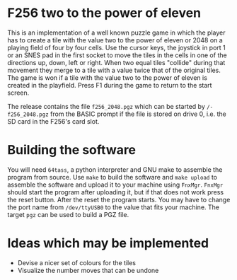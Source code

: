 # F256 two to the power of eleven

This is an implementation of a well known puzzle game in which the player has
to create a tile with the value two to the power of eleven or 2048 on a 
playing field of four by four cells. Use the cursor keys, the joystick in 
port 1 or an SNES pad in the first socket to move the tiles in the cells in
one of the directions up, down, left or right. When two equal tiles "collide" during
that movement they merge to a tile with a value twice that of the original tiles. 
The game is won if a tile with the value two to the power of eleven is 
created in the playfield. Press F1 during the game to return to the start screen. 

The release contains the file `f256_2048.pgz` which can be started by `/- f256_2048.pgz` 
from the BASIC prompt if the file is stored on drive 0, i.e. the SD card in the F256's 
card slot.

# Building the software

You will need `64tass`, a python interpreter and GNU make to assemble the program from source. 
Use `make` to build the software and `make upload` to assemble the software and upload it to your 
machine using `FnxMgr`. `FnxMgr` should start the program after uploading it, but if that does not
work press the reset button. After the reset the program starts. You may have to change the port name 
from `/dev/ttyUSB0` to the value that fits your machine. The target `pgz` can be used to build a 
PGZ file.
 
# Ideas which may be implemented

- Devise a nicer set of colours for the tiles
- Visualize the number moves that can be undone